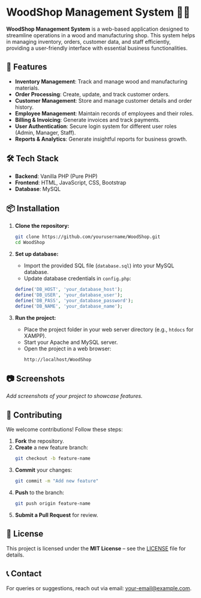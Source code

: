 # WoodShop Management System 🌳🏢

**WoodShop Management System** is a web-based application designed to streamline operations in a wood and manufacturing shop. This system helps in managing inventory, orders, customer data, and staff efficiently, providing a user-friendly interface with essential business functionalities.

## 🚀 Features  
- **Inventory Management**: Track and manage wood and manufacturing materials.  
- **Order Processing**: Create, update, and track customer orders.  
- **Customer Management**: Store and manage customer details and order history.  
- **Employee Management**: Maintain records of employees and their roles.  
- **Billing & Invoicing**: Generate invoices and track payments.  
- **User Authentication**: Secure login system for different user roles (Admin, Manager, Staff).  
- **Reports & Analytics**: Generate insightful reports for business growth.  

## 🛠️ Tech Stack  
- **Backend**: Vanilla PHP (Pure PHP)  
- **Frontend**: HTML, JavaScript, CSS, Bootstrap  
- **Database**: MySQL  

## 📦 Installation  

1. **Clone the repository:**  
   ```bash
   git clone https://github.com/yourusername/WoodShop.git
   cd WoodShop
   ```  

2. **Set up database:**  
   - Import the provided SQL file (`database.sql`) into your MySQL database.  
   - Update database credentials in `config.php`:  
   ```php
   define('DB_HOST', 'your_database_host');
   define('DB_USER', 'your_database_user');
   define('DB_PASS', 'your_database_password');
   define('DB_NAME', 'your_database_name');
   ```  

3. **Run the project:**  
   - Place the project folder in your web server directory (e.g., `htdocs` for XAMPP).  
   - Start your Apache and MySQL server.  
   - Open the project in a web browser:  
     ```
     http://localhost/WoodShop
     ```  

## 📷 Screenshots  
_Add screenshots of your project to showcase features._  

## 🤝 Contributing  
We welcome contributions! Follow these steps:  
1. **Fork** the repository.  
2. **Create** a new feature branch:  
   ```bash
   git checkout -b feature-name
   ```  
3. **Commit** your changes:  
   ```bash
   git commit -m "Add new feature"
   ```  
4. **Push** to the branch:  
   ```bash
   git push origin feature-name
   ```  
5. **Submit a Pull Request** for review.  

## 📜 License  
This project is licensed under the **MIT License** – see the [LICENSE](LICENSE) file for details.  

## 📞 Contact  
For queries or suggestions, reach out via email: [your-email@example.com](mailto:your-email@example.com).  
